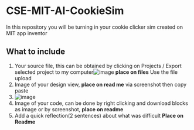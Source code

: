 # CSE-MIT-AI-CookieSim

In this repository you will be turning in your cookie clicker sim created on MIT app inventor

## What to include

1. Your source file, this can be obtained by clicking on Projects / Export selected project to my computer![image](https://github.com/user-attachments/assets/f99cff16-16e3-4e1e-afc7-9da69f0e47f4) __place on files__ Use the file upload
2. Image of your design view, __place on read me__ via screenshot then copy paste
3. ![image](https://github.com/user-attachments/assets/86dfd327-8cd4-47be-b117-36399da7496e)
4. Image of your code, can be done by right clicking and download blocks as image or by screenshot, __place on readme__
5. Add a quick reflection(2 sentences) about what was difficult __Place on Readme__


